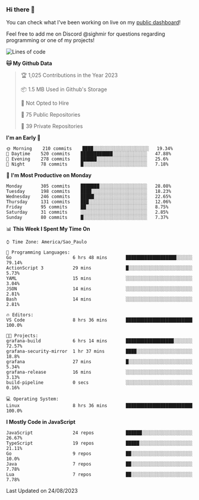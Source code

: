 ### Hi there 👋

<!--
**guicaulada/guicaulada** is a ✨ _special_ ✨ repository because its `README.md` (this file) appears on your GitHub profile.

Here are some ideas to get you started:

- 🔭 I’m currently working on ...
- 🌱 I’m currently learning ...
- 👯 I’m looking to collaborate on ...
- 🤔 I’m looking for help with ...
- 💬 Ask me about ...
- 📫 How to reach me: ...
- 😄 Pronouns: ...
- ⚡ Fun fact: ...
-->

You can check what I've been working on live on my [public dashboard](https://guicaulada.grafana.net/public-dashboards/7b7f644500ec4e6cb5d7a4e7b5ed0dab)!

Feel free to add me on Discord @sighmir for questions regarding programming or one of my projects!

<!--START_SECTION:waka-->
![Lines of code](https://img.shields.io/badge/From%20Hello%20World%20I%27ve%20Written-12.2%20million%20lines%20of%20code-blue)

**🐱 My Github Data** 

> 🏆 1,025 Contributions in the Year 2023
 > 
> 📦 1.5 MB Used in Github's Storage 
 > 
> 🚫 Not Opted to Hire
 > 
> 📜 75 Public Repositories 
 > 
> 🔑 39 Private Repositories  
 > 
**I'm an Early 🐤** 

```text
🌞 Morning    210 commits    ████░░░░░░░░░░░░░░░░░░░░░   19.34% 
🌆 Daytime    520 commits    ████████████░░░░░░░░░░░░░   47.88% 
🌃 Evening    278 commits    ██████░░░░░░░░░░░░░░░░░░░   25.6% 
🌙 Night      78 commits     █░░░░░░░░░░░░░░░░░░░░░░░░   7.18%

```
📅 **I'm Most Productive on Monday** 

```text
Monday       305 commits    ███████░░░░░░░░░░░░░░░░░░   28.08% 
Tuesday      198 commits    ████░░░░░░░░░░░░░░░░░░░░░   18.23% 
Wednesday    246 commits    █████░░░░░░░░░░░░░░░░░░░░   22.65% 
Thursday     131 commits    ███░░░░░░░░░░░░░░░░░░░░░░   12.06% 
Friday       95 commits     ██░░░░░░░░░░░░░░░░░░░░░░░   8.75% 
Saturday     31 commits     ░░░░░░░░░░░░░░░░░░░░░░░░░   2.85% 
Sunday       80 commits     █░░░░░░░░░░░░░░░░░░░░░░░░   7.37%

```


📊 **This Week I Spent My Time On** 

```text
⌚︎ Time Zone: America/Sao_Paulo

💬 Programming Languages: 
Go                       6 hrs 48 mins       ███████████████████░░░░░░   79.14% 
ActionScript 3           29 mins             █░░░░░░░░░░░░░░░░░░░░░░░░   5.73% 
YAML                     15 mins             ░░░░░░░░░░░░░░░░░░░░░░░░░   3.04% 
JSON                     14 mins             ░░░░░░░░░░░░░░░░░░░░░░░░░   2.81% 
Bash                     14 mins             ░░░░░░░░░░░░░░░░░░░░░░░░░   2.81%

🔥 Editors: 
VS Code                  8 hrs 36 mins       █████████████████████████   100.0%

🐱‍💻 Projects: 
grafana-build            6 hrs 14 mins       ██████████████████░░░░░░░   72.57% 
grafana-security-mirror  1 hr 37 mins        ████░░░░░░░░░░░░░░░░░░░░░   18.8% 
grafana                  27 mins             █░░░░░░░░░░░░░░░░░░░░░░░░   5.34% 
grafana-release          16 mins             ░░░░░░░░░░░░░░░░░░░░░░░░░   3.13% 
build-pipeline           0 secs              ░░░░░░░░░░░░░░░░░░░░░░░░░   0.16%

💻 Operating System: 
Linux                    8 hrs 36 mins       █████████████████████████   100.0%

```

**I Mostly Code in JavaScript** 

```text
JavaScript               24 repos            ██████░░░░░░░░░░░░░░░░░░░   26.67% 
TypeScript               19 repos            █████░░░░░░░░░░░░░░░░░░░░   21.11% 
Go                       9 repos             ██░░░░░░░░░░░░░░░░░░░░░░░   10.0% 
Java                     7 repos             ██░░░░░░░░░░░░░░░░░░░░░░░   7.78% 
Lua                      7 repos             ██░░░░░░░░░░░░░░░░░░░░░░░   7.78%

```



 Last Updated on 24/08/2023
<!--END_SECTION:waka-->
